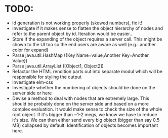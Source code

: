 # TODO:

 - id generation is not working properly (skewed numbers), fix it!
 - Investigate if it makes sense to flatten the object hierarchy of nodes and refer to the parent object by id. Iteration would be easier..
 - Store if the expanding of the object requires a server call. This might be shown to the UI too so the end users are aware as well (e.g.: another color for expand)
 - Parse java.util.HashMap ({Key Name=value,Another Key=Another Value})
 - Parse java.util.ArrayList ([Object1, Object2])
 - Refactor the HTML rendition parts out into separate modul which will be responsible for styling the output
 - Investigate elm-css
 - Investigate whether the numbering of objects should be done on the server side or here
 - Devise a method to deal with nodes that are extremely large. This should be probably done on the server side and based on a more complex evaluation. It would make sense to check the size of the whole root object. If it's bigger than ~1-2 megs, we know we have to reduce it's size. We can then either send every big object (bigger than say 0.5 MB) collapsed by default. Identification of objects becomes important here.

